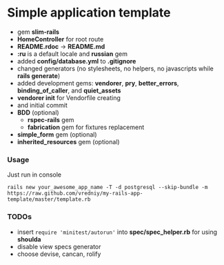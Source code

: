 # Simple application template

* gem **slim-rails**
* **HomeController** for root route
* **README.rdoc** -> **README.md**
* **:ru** is a default locale and **russian** gem
* added **config/database.yml** to **.gitignore**
* changed generators (no stylesheets, no helpers, no javascripts while **rails generate**)
* added development gems: **vendorer**, **pry**, **better_errors**, **binding_of_caller**, and **quiet_assets**
* **vendorer init** for Vendorfile creating
* and initial commit
* **BDD** (optional)
	* **rspec-rails** gem
	* **fabrication** gem for fixtures replacement
* **simple_form** gem (optional)
* **inherited_resources** gem (optional)

### Usage

Just run in console 

    rails new your_awesome_app_name -T -d postgresql --skip-bundle -m https://raw.github.com/vredniy/my-rails-app-template/master/template.rb

### TODOs

* insert `require 'minitest/autorun'` into **spec/spec_helper.rb** for using **shoulda**
* disable view specs generator
* choose devise, cancan, rolify
